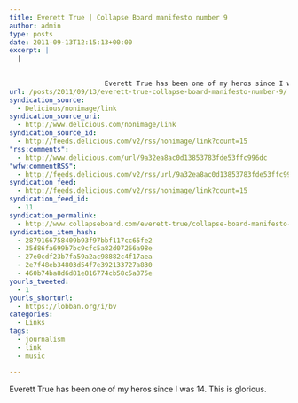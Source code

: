 ```yaml
---
title: Everett True | Collapse Board manifesto number 9
author: admin
type: posts
date: 2011-09-13T12:15:13+00:00
excerpt: |
  |
    
                    
                        Everett True has been one of my heros since I was 14. This is glorious. 
url: /posts/2011/09/13/everett-true-collapse-board-manifesto-number-9/
syndication_source:
  - Delicious/nonimage/link
syndication_source_uri:
  - http://www.delicious.com/nonimage/link
syndication_source_id:
  - http://feeds.delicious.com/v2/rss/nonimage/link?count=15
"rss:comments":
  - http://www.delicious.com/url/9a32ea8ac0d13853783fde53ffc996dc
"wfw:commentRSS":
  - http://feeds.delicious.com/v2/rss/url/9a32ea8ac0d13853783fde53ffc996dc
syndication_feed:
  - http://feeds.delicious.com/v2/rss/nonimage/link?count=15
syndication_feed_id:
  - 11
syndication_permalink:
  - http://www.collapseboard.com/everett-true/collapse-board-manifesto-number-9-pitchfork-the-betrayal-of-music-some-great-songs/
syndication_item_hash:
  - 2879166758409b93f97bbf117cc65fe2
  - 35d86fa699b7bc9cfc5a82d07266a98e
  - 27e0cdf23b7fa59a2ac98882c4f17aea
  - 2e7f48eb34803d54f7e392133727a830
  - 460b74ba8d6d81e816774cb58c5a875e
yourls_tweeted:
  - 1
yourls_shorturl:
  - https://lobban.org/i/bv
categories:
  - Links
tags:
  - journalism
  - link
  - music

---
```

Everett True has been one of my heros since I was 14. This is glorious. 